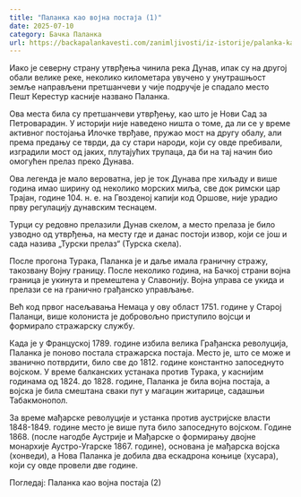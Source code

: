 ```yaml
---
title: "Паланка као војна постаја (1)"
date: 2025-07-10
category: Бачка Паланка
url: https://backapalankavesti.com/zanimljivosti/iz-istorije/palanka-kao-vojna-postaja-1/
---
```


Иако је северну страну утврђења чинила река Дунав, ипак су на другој обали велике реке, неколико километара увучено у унутрашњост земље направљени претшанчеви у чије подручје је спадало место Пешт Керестур касније названо Паланка.

Ова места била су претшанчеви утврђењу, као што је Нови Сад за Петроварадин. У историји није наведено ништа о томе, да ли се у време активног постојања Илочке тврђаве, пружао мост на другу обалу, али према предању се тврди, да су стари народи, који су овде пребивали, изградили мост од јаких, плутајућих трупаца, да би на тај начин био омогућен прелаз преко Дунава.

Ова легенда је мало вероватна, јер је ток Дунава пре хиљаду и више година имао ширину од неколико морских миља, све док римски цар Трајан, године 104. н. е. на Гвозденој капији код Оршове, није урадио прву регулацију дунавским теснацем.

Турци су редовно прелазили Дунав скелом, а место прелаза је било узводно од утврђења, на месту где и данас постоји извор, који се још и сада назива „Турски прелаз“ (Турска скела).

После прогона Турака, Паланка је и даље имала граничну стражу, такозвану Војну границу. После неколико година, на Бачкој страни војна граница је укинута и премештена у Славонију. Војна управа се укида и прелази се на гранично грађанско управљање.

Већ код првог насељавања Немаца у ову област 1751. године у Старој Паланци, више колониста је добровољно приступило војсци и формирало стражарску службу.

Када је у Француској 1789. године избила велика Грађанска револуција, Паланка је поново постала стражарска постаја. Место је, што се може и званично потврдити, било све до 1812. године константно запоседнуто војском. У време балканских устанака против Турака, у каснијим годинама од 1824. до 1828. године, Паланка је била војна постаја, а војска је била смештана сваки пут у магацин житарице, садашњи Табакмонопол.

За време мађарске револуције и устанка против аустријске власти 1848-1849. године место је више пута било запоседнуто војском. Године 1868. (после нагодбе Аустрије и Мађарске о формирању двојне монархије Аустро-Угарске 1867. године), основана је мађарска војска (хонведи), а Нова Паланка је добила два ескадрона коњице (хусара), који су овде провели две године.

Погледај: Паланка као војна постаја (2)
